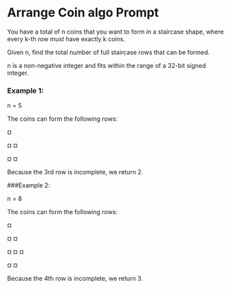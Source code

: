 # Arrange Coin algo Prompt
You have a total of n coins that you want to form in a staircase shape, where every k-th row must have exactly k coins.

Given n, find the total number of full staircase rows that can be formed.

n is a non-negative integer and fits within the range of a 32-bit signed integer.

### Example 1:

n = 5

The coins can form the following rows:

¤

¤ ¤

¤ ¤

Because the 3rd row is incomplete, we return 2.

###Example 2:

n = 8

The coins can form the following rows:

¤

¤ ¤

¤ ¤ ¤

¤ ¤

Because the 4th row is incomplete, we return 3.

